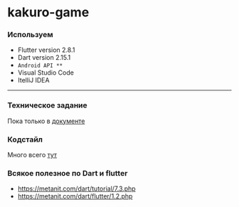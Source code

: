 # kakuro-game

### Используем
- Flutter version 2.8.1 
- Dart version 2.15.1
- ```Android API **```
- Visual Studio Code
- ItelliJ IDEA

____
### Техническое задание
Пока только в [документе](https://eduhseru-my.sharepoint.com/:w:/g/personal/varozhenko_edu_hse_ru/EYC5S1Lil2xCu7hy8Vo2Bt8BRbfyh1rSfR48W6mUtS84gw?e=IKWbF3)

### Кодстайл
Много всего [тут](https://dart.dev/guides/language/effective-dart/style)

### Всякое полезное по Dart и flutter
- https://metanit.com/dart/tutorial/7.3.php
- https://metanit.com/dart/flutter/1.2.php
